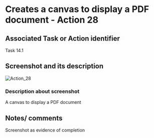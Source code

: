 # Creates a canvas to display a PDF document  - Action 28

## Associated Task or Action identifier

 Task 14.1

## Screenshot and its description
![Action_28](https://user-images.githubusercontent.com/18319310/112250250-6f160e00-8c2f-11eb-9b0d-ceb8f430e667.png)
### Description about screenshot
A canvas to display a PDF document 

## Notes/ comments

Screenshot as evidence of completion
